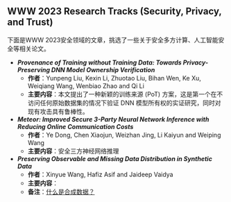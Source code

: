 ## WWW 2023 Research Tracks (Security, Privacy, and Trust)

下面是WWW 2023安全领域的文章，挑选了一些关于安全多方计算、人工智能安全等相关论文。

+ ***Provenance of Training without Training Data: Towards Privacy-Preserving DNN Model Ownership Verification***
  + **作者**：Yunpeng Liu, Kexin Li, Zhuotao Liu, Bihan Wen, Ke Xu, Weiqiang Wang, Wenbiao Zhao and Qi Li
  + **主要内容**：本文提出了一种新颖的训练来源 (PoT) 方案，这是第一个在不访问任何原始数据集的情况下验证 DNN 模型所有权的实证研究，同时对现有攻击具有鲁棒性。
+ ***Meteor: Improved Secure 3-Party Neural Network Inference with Reducing Online Communication Costs***
  + **作者**：Ye Dong, Chen Xiaojun, Weizhan Jing, Li Kaiyun and Weiping Wang
  + **主要内容**：安全三方神经网络推理
+ ***Preserving Observable and Missing Data Distribution in Synthetic Data***
  + **作者**：Xinyue Wang, Hafiz Asif and Jaideep Vaidya
  + **主要内容**：
  + **备注**：[什么是合成数据？](https://www.appen.com.cn/blog/synthetic-data/)
